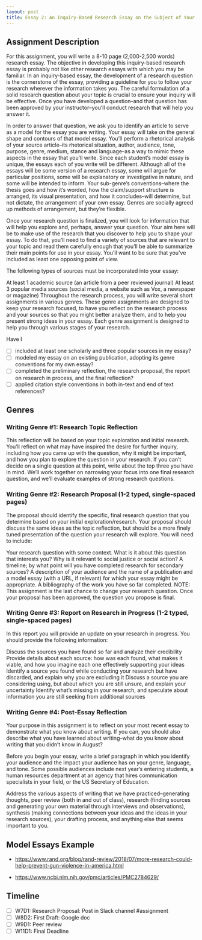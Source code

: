 ```yaml
---
layout: post
title: Essay 2: An Inquiry-Based Research Essay on the Subject of Your Choice 
---
```


## Assignment Description

For this assignment, you will write a 8-10 page (2,000-2,500 words) research essay. The objective in developing this inquiry-based research essay is probably not like other research essays with which you may be familiar. In an inquiry-based essay, the development of a research question is the cornerstone of the essay, providing a guideline for you to follow your research wherever the information takes you. The careful formulation of a solid research question about your topic is crucial to ensure your inquiry will be effective. Once you have developed a question–and that question has been approved by your instructor–you’ll conduct research that will help you answer it.

In order to answer that question, we ask you to identify an article to serve as a model for the essay you are writing. Your essay will take on the general shape and contours of that model essay. You’ll perform a rhetorical analysis of your source article–its rhetorical situation, author, audience, tone, purpose, genre, medium, stance and language–as a way to mimic these aspects in the essay that you’ll write. Since each student’s model essay is unique, the essays each of you write will be different. Although all of the essays will be some version of a research essay, some will argue for particular positions, some will be explanatory or investigative in nature, and some will be intended to inform. Your sub-genre’s conventions–where the thesis goes and how it’s worded, how the claim/support structure is arranged, its visual presentation, and how it concludes–will determine, but not dictate, the arrangement of your own essay. Genres are socially agreed up methods of arrangement, but they’re flexible.

Once your research question is finalized, you will look for information that will help you explore and, perhaps, answer your question. Your aim here will be to make use of the research that you discover to help you to shape your essay. To do that, you’ll need to find a variety of sources that are relevant to your topic and read them carefully enough that you’ll be able to summarize their main points for use in your essay. You’ll want to be sure that you’ve included as least one opposing point of view.

The following types of sources must be incorporated into your essay:

At least 1 academic source (an article from a peer reviewed journal)
At least 3 popular media sources (social media, a website such as Vox, a newspaper or magazine)
Throughout the research process, you will write several short assignments in various genres. These genre assignments are designed to keep your research focused, to have you reflect on the research process and your sources so that you might better analyze them, and to help you present strong ideas in your essay. Each genre assignment is designed to help you through various stages of your research.

Have I

- [ ] included at least one scholarly and three popular sources in my essay?
- [ ] modeled my essay on an existing publication, adopting its genre conventions for my own essay?
- [ ] completed the preliminary reflection, the research proposal, the report on research in process, and the final reflection?
- [ ] applied citation style conventions in both in-text and end of text references?

## Genres
### Writing Genre #1: Research Topic Reflection

This reflection will be based on your topic exploration and initial research. You’ll reflect on what may have inspired the desire for further inquiry, including how you came up with the question, why it might be important, and how you plan to explore the question in your research. If you can’t decide on a single question at this point, write about the top three you have in mind. We’ll work together on narrowing your focus into one final research question, and we’ll evaluate examples of strong research questions.

### Writing Genre #2: Research Proposal (1-2 typed, single-spaced pages)

The proposal should identify the specific, final research question that you determine based on your initial exploration/research. Your proposal should discuss the same ideas as the topic reflection, but should be a more finely tuned presentation of the question your research will explore. You will need to include:

Your research question with some context. What is it about this question that interests you? Why is it relevant to social justice or social action?
A timeline; by what point will you have completed research for secondary sources?
A description of your audience and the name of a publication and a model essay (with a URL, if relevant) for which your essay might be appropriate.
A bibliography of the work you have so far completed.
NOTE: This assignment is the last chance to change your research question. Once your proposal has been approved, the question you propose is final.

### Writing Genre #3: Report on Research in Progress (1-2 typed, single-spaced pages)

In this report you will provide an update on your research in progress. You should provide the following information:

Discuss the sources you have found so far and analyze their credibility
Provide details about each source: how was each found, what makes it viable, and how you imagine each one effectively supporting your ideas
Identify a source you found while conducting your research but have discarded, and explain why you are excluding it
Discuss a source you are considering using, but about which you are still unsure, and explain your uncertainty
Identify what’s missing in your research, and speculate about information you are still seeking from additional sources

### Writing Genre #4: Post-Essay Reflection

Your purpose in this assignment is to reflect on your most recent essay to demonstrate what you know about writing. If you can, you should also describe what you have learned about writing–what do you know about writing that you didn’t know in August?

Before you begin your essay, write a brief paragraph in which you identify your audience and the impact your audience has on your genre, language, and tone. Some possible audiences include next year’s entering students, a human resources department at an agency that hires communication specialists in your field, or the US Secretary of Education.

Address the various aspects of writing that we have practiced–generating thoughts, peer review (both in and out of class), research (finding sources and generating your own material through interviews and observations), synthesis (making connections between your ideas and the ideas in your research sources), your drafting process, and anything else that seems important to you.

## Model Essays Example
- https://www.rand.org/blog/rand-review/2018/07/more-research-could-help-prevent-gun-violence-in-america.html

- https://www.ncbi.nlm.nih.gov/pmc/articles/PMC2784629/

## Timeline
- [ ] W7D1: Research Proposal: Post in Slack channel #assignment
- [ ] W8D2: First Draft: Google doc
- [ ] W9D1: Peer review
- [ ] W11D1: Final Deadline
